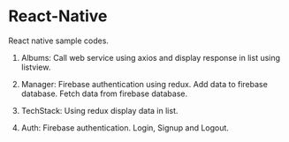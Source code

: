 # React-Native
React native sample codes.
 
 
 1. Albums:
          Call web service using axios and display response in list using listview.
          
2. Manager:
          Firebase authentication using redux. Add data to firebase database. Fetch data from firebase database.
          
3. TechStack:
          Using redux display data in list.
          
4. Auth:
          Firebase authentication. Login, Signup and Logout.

